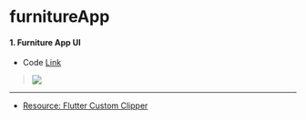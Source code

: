 # furnitureApp

#### 1. Furniture App UI
* Code [Link](https://github.com/MartinMwiti/Flutter-Apps/tree/master/ecommerce/furnitureApp)
>![](https://github.com/MartinMwiti/Flutter-Apps/blob/master/ecommerce/furnitureApp/Intro.gif)

---
* [Resource: Flutter Custom Clipper](https://medium.com/flutter-community/flutter-custom-clipper-28c6d380fdd6)

